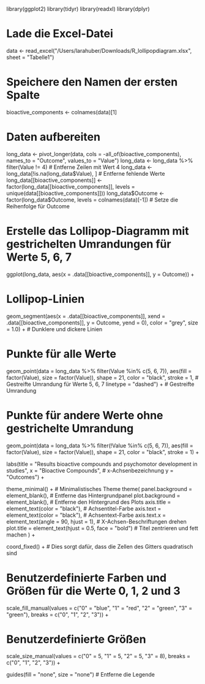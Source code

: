 library(ggplot2)
library(tidyr)
library(readxl)
library(dplyr)

# Lade die Excel-Datei
data <- read_excel("/Users/larahuber/Downloads/R_lollipopdiagram.xlsx", sheet = "Tabelle1")

# Speichere den Namen der ersten Spalte
bioactive_components <- colnames(data)[1]

# Daten aufbereiten
long_data <- pivot_longer(data, cols = -all_of(bioactive_components), names_to = "Outcome", values_to = "Value")
long_data <- long_data %>% filter(Value != 4)  # Entferne Zeilen mit Wert 4
long_data <- long_data[!is.na(long_data$Value), ]  # Entferne fehlende Werte
long_data[[bioactive_components]] <- factor(long_data[[bioactive_components]], levels = unique(data[[bioactive_components]]))
long_data$Outcome <- factor(long_data$Outcome, levels = colnames(data)[-1])  # Setze die Reihenfolge für Outcome

# Erstelle das Lollipop-Diagramm mit gestrichelten Umrandungen für Werte 5, 6, 7
ggplot(long_data, aes(x = .data[[bioactive_components]], y = Outcome)) +
  
  # Lollipop-Linien
  geom_segment(aes(x = .data[[bioactive_components]], xend = .data[[bioactive_components]], y = Outcome, yend = 0),
               color = "grey", size = 1.0) +  # Dunklere und dickere Linien
  
  # Punkte für alle Werte
  geom_point(data = long_data %>% filter(Value %in% c(5, 6, 7)),
             aes(fill = factor(Value), size = factor(Value)),
             shape = 21, color = "black", stroke = 1,  # Gestreifte Umrandung für Werte 5, 6, 7
             linetype = "dashed") +  # Gestreifte Umrandung
             
  # Punkte für andere Werte ohne gestrichelte Umrandung
  geom_point(data = long_data %>% filter(!Value %in% c(5, 6, 7)),
             aes(fill = factor(Value), size = factor(Value)),
             shape = 21, color = "black", stroke = 1) +
  
  labs(title = "Results bioactive compounds and psychomotor development in studies",
       x = "Bioactive Compounds",   # x-Achsenbezeichnung
       y = "Outcomes") +
  
  theme_minimal() +                                # Minimalistisches Theme
  theme(
    panel.background = element_blank(),             # Entferne das Hintergrundpanel
    plot.background = element_blank(),              # Entferne den Hintergrund des Plots
    axis.title = element_text(color = "black"),    # Achsentitel-Farbe
    axis.text = element_text(color = "black"),      # Achsentext-Farbe
    axis.text.x = element_text(angle = 90, hjust = 1),  # X-Achsen-Beschriftungen drehen
    plot.title = element_text(hjust = 0.5, face = "bold")  # Titel zentrieren und fett machen
  ) +
  
  coord_fixed() +  # Dies sorgt dafür, dass die Zellen des Gitters quadratisch sind
  
  # Benutzerdefinierte Farben und Größen für die Werte 0, 1, 2 und 3
  scale_fill_manual(values = c("0" = "blue", "1" = "red", "2" = "green", "3" = "green"),
                    breaks = c("0", "1", "2", "3")) +
  
  # Benutzerdefinierte Größen
  scale_size_manual(values = c("0" = 5, "1" = 5, "2" = 5, "3" = 8),
                    breaks = c("0", "1", "2", "3")) +
  
  guides(fill = "none", size = "none")  # Entferne die Legende
